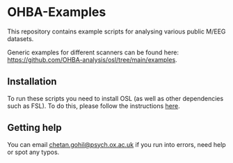 # OHBA-Examples

This repository contains example scripts for analysing various public M/EEG datasets.

Generic examples for different scanners can be found here: https://github.com/OHBA-analysis/osl/tree/main/examples.

## Installation

To run these scripts you need to install OSL (as well as other dependencies such as FSL). To do this, please follow the instructions [here](https://osl.readthedocs.io/en/latest/install.html).

## Getting help

You can email chetan.gohil@psych.ox.ac.uk if you run into errors, need help or spot any typos.
